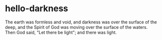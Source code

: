 # hello-darkness
The earth was formless and void, and darkness was over the surface of the deep, and the Spirit of God was moving over the surface of the waters.
Then God said, "Let there be light"; and there was light.
